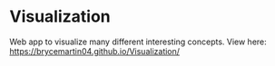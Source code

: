 # Visualization
Web app to visualize many different interesting concepts.
View here: https://brycemartin04.github.io/Visualization/

